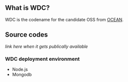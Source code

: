 ## What is WDC?

WDC is the codename for the candidate OSS from [OCEAN](http://develeopers.iotocean.org).

## Source codes

_link here when it gets publically available_

### WDC deployment environment

- Node.js
- Mongodb
